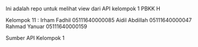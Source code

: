 Ini adalah repo untuk melihat view dari API kelompok 1 PBKK H

Kelompok 11 :
Irham Fadhil 05111640000085
Aidil Abdillah 05111640000047
Rahmad Yanuar 05111640000159

Sumber API
Kelompok 1




